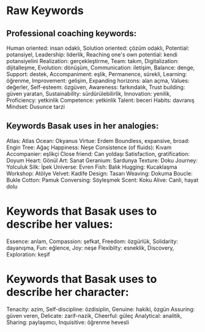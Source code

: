 # Raw Keywords

## Professional coaching keywords:
Human oriented: insan odaklı, 
Solution oriented: çözüm odaklı, 
Potential: potansiyel, 
Leadership: liderlik, 
Reaching one's own potential: kendi potansiyelini 
Realization: gerçekleştirme, 
Team: takım, 
Digitalization: dijitalleşme, 
Evolution: dönüşüm, 
Communication: iletişim, 
Balance: denge, 
Support: destek, 
Accompaniment: eşlik, 
Permanence, sürekli, 
Learning: öğrenme, 
Improvement: gelişim, 
Expanding horizons: alan açma, 
Values: değerler, 
Self-esteem: özgüven, 
Awareness: farkındalık, 
Trust building: güven yaratan, 
Sustainability: sürdürülebilirlik, 
Innovation: yenilik, 
Proficiency: yetkinlik
Competence: yetkinlik
Talent: beceri
Habits: davranış
Mindset: Dusunce tarzi

## Keywords Basak uses in her analogies:

Atlas: Atlas
Ocean: Okyanus
Virtue: Erdem
Boundless, expansive, broad: Engin
Tree: Ağaç
Happiness: Neşe
Consistence (of fluids): Kıvam
Accompanier: eşlikçi
Close friend: Can yoldaşı
Satisfaction, gratification: Doyum
Heart: Gönül
Art: Sanat
Geranium: Sardunya
Texture: Doku
Journey: Yolculuk
Silk: İpek
Universe: Evren
Fish: Balık
Hugging: Kucaklaşma
Workshop: Atölye
Velvet: Kadife
Design: Tasarı
Weaving: Dokuma
Boucle: Bukle
Cotton: Pamuk 
Conversing: Söyleşmek
Scent: Koku
Alive: Canli, hayat dolu

# Keywords that Basak uses to describe her values:
Essence: anlam, 
Compassion: şefkat, 
Freedom: özgürlük, 
Solidarity: dayanışma, 
Fun: eğlence, 
Joy: neşe
Flexibilty: esneklik, 
Discovery, Exploration: keşif

# Keywords that Basak uses to describe her character:
Tenacity: azim, 
Self-discipline: özdisiplin, 
Genuine: hakiki, özgün 
Assuring: güven veren, 
Delicate: zarif-nazik, 
Cheerful: güleç 
Analytical: analitik, 
Sharing: paylaşımcı, 
Inquisitive: öğrenme hevesli 
